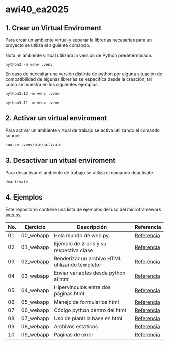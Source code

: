 # awi40_ea2025

## 1. Crear un Virtual Enviroment

Para crear un ambiente virtual y separar la librerias necesarias para un proyecto se utiliza el siguiente comando.

Nota: el ambiente virtual utilizará la versión de Python predeterminada.

```shell
python3 -m venv .venv
```

En caso de necesitar una versión distinta de python por alguna situación de compatibilidad de algunas librerías se especifíca desde la creación, tal como se muestra en los siguientes ejemplos.

```shell
python3.12 -m venv .venv
```

```shell
python3.11 -m venv .venv
```

## 2. Activar un virtual enviroment

Para activar un ambiente virtual de trabajo se activa utilizando el comando source.

```shell
source .venv/bin/activate
```

## 3. Desactivar un vitual enviroment

Para desactivar el ambiente de trabajo se utiliza el comando deactivate.

```shell
deactivate
```

## 4. Ejemplos

Este repositorio contiene una lista de ejemplos del uso del microframework [web.py](https://webpy.org)

|No.|Ejercicio|Descripción| Referencia |
| -- | -- | -- | -- |
|01|00_webapp|Hola mundo de web.py| [Referencia](https://webpy.org/index.es.html) |
|02|01_webapp|Ejemplo de 2 urls y su respectiva clase| [Referencia](https://webpy.org/index.es.html) |
|03|02_webapp|Renderizar un archivo HTML utilizando templetor| [Referencia](https://webpy.org/docs/0.3/templetor) |
|04|03_webapp|Enviar variables desde python al html| [Referencia](https://webpy.org/docs/0.3/templetor) |
|05|04_webapp|Hipervinculos entre dos páginas html| [Referencia](https://webpy.org/docs/0.3/templetor) |
|06|05_webapp|Manejo de formularios html| [Referencia](https://webpy.org/cookbook/input) |
|07|06_webapp|Código python dentro del html| [Referencia](https://webpy.org/docs/0.3/templetor) |
|08|07_webapp|Uso de plantilla base en html| [Referencia](https://webpy.org/docs/0.3/templetor) |
|09|08_webapp|Archivos estaticos| [Referencia](https://webpy.org/cookbook/staticfiles) |
|10|09_webapp|Paginas de error| [Referencia](https://webpy.org/cookbook/custom_notfound) |

